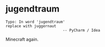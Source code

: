 
# jugendtraum

```
Typo: In word 'jugendtraum'
replace with juggernaut
                          -- PyCharm / Idea
```

Minecraft again.

